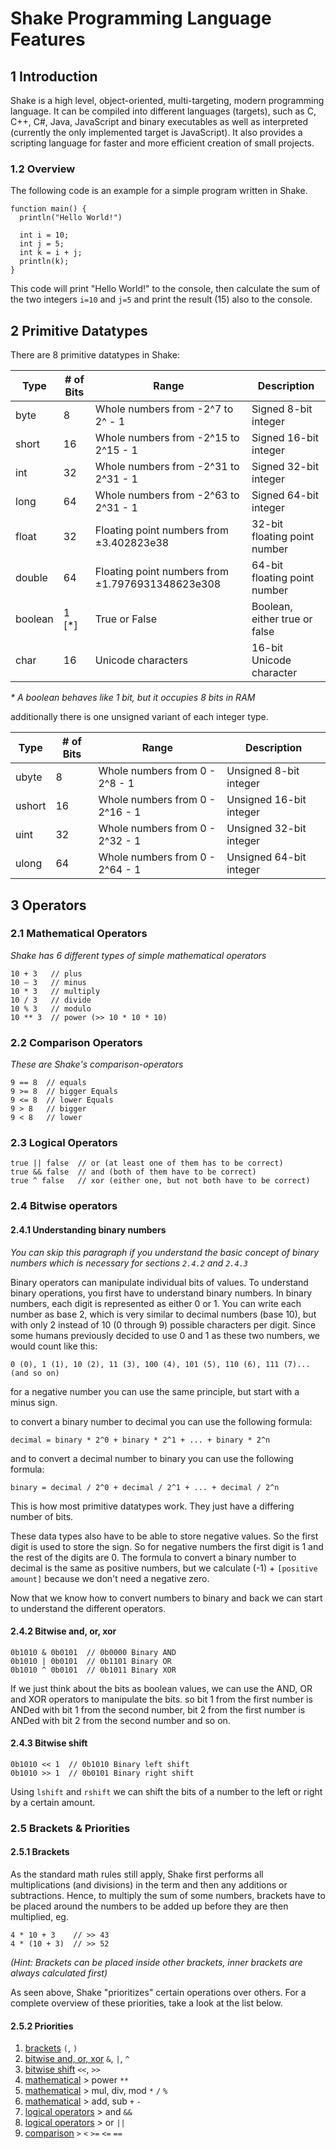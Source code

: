 # Shake Programming Language Features


## 1 Introduction

Shake is a high level, object-oriented, multi-targeting, modern programming
language. It can be compiled into different languages (targets), such as C, 
C++, C#, Java, JavaScript and binary executables as well as interpreted 
(currently the only implemented target is JavaScript).
It also provides a scripting language for faster and more efficient creation
of small projects.

### 1.2 Overview

The following code is an example for a simple program written in Shake.

```shake
function main() {
  println("Hello World!")

  int i = 10;
  int j = 5;
  int k = i + j;
  println(k);
}
```

This code will print "Hello World!" to the console, then calculate the sum 
of the two integers `i=10` and `j=5` and print the result (15) also to the 
console.
<!-- It already contains many features we will learn in the next chapters. -->

## 2 Primitive Datatypes

There are 8 primitive datatypes in Shake:

| Type    | # of Bits                | Range                                            | Description                        |
| ------- | ------------------------ | ------------------------------------------------ | ---------------------------------- |
| byte    | 8                        | Whole numbers from -2^7 to 2^ - 1                | Signed 8-bit integer               |
| short   | 16                       | Whole numbers from -2^15 to 2^15 - 1             | Signed 16-bit integer              |
| int     | 32                       | Whole numbers from -2^31 to 2^31 - 1             | Signed 32-bit integer              |
| long    | 64                       | Whole numbers from -2^63 to 2^31 - 1             | Signed 64-bit integer              |
| float   | 32                       | Floating point numbers from ±3.402823e38         | 32-bit floating point number       |
| double  | 64                       | Floating point numbers from ±1.7976931348623e308 | 64-bit floating point number       |
| boolean | 1 [*]                    | True or False                                    | Boolean, either true or false      |
| char    | 16                       | Unicode characters                               | 16-bit Unicode character           |

_* A boolean behaves like 1 bit, but it occupies 8 bits in RAM_

additionally there is one unsigned variant of each integer type.

| Type    | # of Bits  | Range                                            | Description                        |
| ------- | ---------- | ------------------------------------------------ | ---------------------------------- |
| ubyte   | 8          | Whole numbers from 0 - 2^8 - 1                   | Unsigned 8-bit integer             |
| ushort  | 16         | Whole numbers from 0 - 2^16 - 1                  | Unsigned 16-bit integer            |
| uint    | 32         | Whole numbers from 0 - 2^32 - 1                  | Unsigned 32-bit integer            |
| ulong   | 64         | Whole numbers from 0 - 2^64 - 1                  | Unsigned 64-bit integer            |

## 3 Operators

### 2.1 Mathematical Operators

_Shake has 6 different types of simple mathematical operators_

```shake
10 + 3   // plus
10 – 3   // minus
10 * 3   // multiply
10 / 3   // divide
10 % 3   // modulo
10 ** 3  // power (>> 10 * 10 * 10)
```

### 2.2 Comparison Operators

_These are Shake's comparison-operators_

```shake
9 == 8  // equals
9 >= 8  // bigger Equals
9 <= 8  // lower Equals
9 > 8   // bigger
9 < 8   // lower
```

### 2.3 Logical Operators

```shake
true || false  // or (at least one of them has to be correct) 
true && false  // and (both of them have to be correct)
true ^ false   // xor (either one, but not both have to be correct)
```

### 2.4 Bitwise operators

#### 2.4.1 Understanding binary numbers

_You can skip this paragraph if you understand the basic concept of binary numbers 
which is necessary for sections `2.4.2` and `2.4.3`_

Binary operators can manipulate individual bits of values.
To understand binary operations, you first have to understand binary numbers.
In binary numbers, each digit is represented as either 0 or 1. You can write each number
as base 2, which is very similar to decimal numbers (base 10), but with only 2 instead of 10 (0 through 9) possible characters per digit. Since some humans previously decided to use 0 and 1 as these two numbers, we would count like this:

```text
0 (0), 1 (1), 10 (2), 11 (3), 100 (4), 101 (5), 110 (6), 111 (7)... (and so on)
```

for a negative number you can use the same principle, but start with a minus sign.

to convert a binary number to decimal you can use the following formula:

```text
decimal = binary * 2^0 + binary * 2^1 + ... + binary * 2^n
```

and to convert a decimal number to binary you can use the following formula:

```text
binary = decimal / 2^0 + decimal / 2^1 + ... + decimal / 2^n
```

This is how most primitive datatypes work. They just have a differing number of bits.

These data types also have to be able to store negative values. So the first digit is used to store the sign.
So for negative numbers the first digit is 1 and the rest of the digits are 0.
The formula to convert a binary number to decimal is the same as positive numbers, but we calculate (-1) + `[positive amount]` because we don't need a negative zero.

Now that we know how to convert numbers to binary and back we can start to understand the different operators.

#### 2.4.2 Bitwise and, or, xor

```shake
0b1010 & 0b0101  // 0b0000 Binary AND
0b1010 | 0b0101  // 0b1101 Binary OR
0b1010 ^ 0b0101  // 0b1011 Binary XOR
```

If we just think about the bits as boolean values, we can use the AND, OR and XOR operators to manipulate the bits.
so bit 1 from the first number is ANDed with bit 1 from the second number, bit 2 from the first number is ANDed with bit 2 from the second number and so on.

#### 2.4.3 Bitwise shift

```shake
0b1010 << 1  // 0b1010 Binary left shift
0b1010 >> 1  // 0b0101 Binary right shift
```

Using `lshift` and `rshift` we can shift the bits of a number to the left or right by a certain amount.

### 2.5 Brackets & Priorities

#### 2.5.1 Brackets

As the standard math rules still apply, Shake first performs all multiplications (and divisions) in the term and then any additions or subtractions.
Hence, to multiply the sum of some numbers, brackets have to be placed around the numbers to be added up before they are then multiplied, eg.

```shake
4 * 10 + 3    // >> 43
4 * (10 + 3)  // >> 52
```
_(Hint: Brackets can be placed inside other brackets, inner brackets are always calculated first)_

As seen above, Shake "prioritizes" certain operations over others. For a complete overview of these priorities, take a look at the list below.

#### 2.5.2 Priorities

1. [brackets](#2.5.1-Brackets) `(`, `)`
2. [bitwise and, or, xor](#2.4.2-Bitwise-and-or-xor) `&`, `|`, `^`
3. [bitwise shift](#2.4.3-Bitwise-shift) `<<`, `>>`
4. [mathematical](#2.1-Mathematical-operators) \> power `**`
5. [mathematical](#2.1-Mathematical-operators) \> mul, div, mod `*` `/` `%`
6. [mathematical](#2.1-Mathematical-operators) \> add, sub `+` `-`
7. [logical operators](#2.3-Logical-Operators) \> and `&&`
8. [logical operators](#2.3-Logical-Operators) \> or `||`
9. [comparison](#2.2-Comparison-Operators) `>` `<` `>=` `<=` `==`
